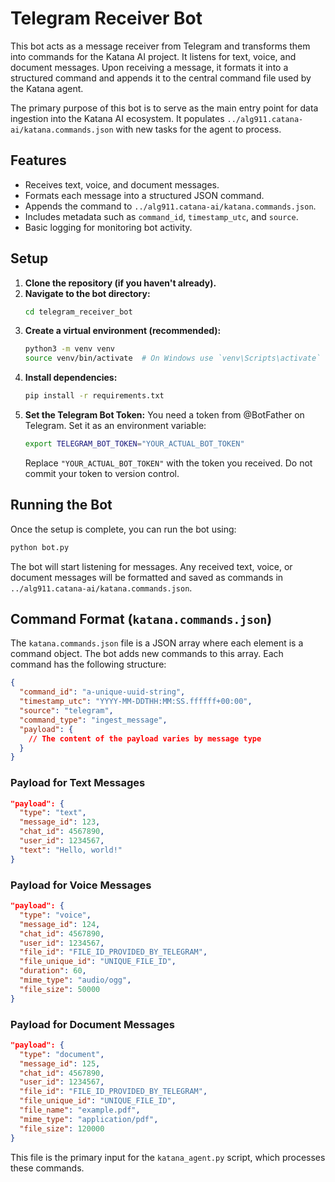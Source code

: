 # Telegram Receiver Bot

This bot acts as a message receiver from Telegram and transforms them into commands for the Katana AI project. It listens for text, voice, and document messages. Upon receiving a message, it formats it into a structured command and appends it to the central command file used by the Katana agent.

The primary purpose of this bot is to serve as the main entry point for data ingestion into the Katana AI ecosystem. It populates `../alg911.catana-ai/katana.commands.json` with new tasks for the agent to process.

## Features

-   Receives text, voice, and document messages.
-   Formats each message into a structured JSON command.
-   Appends the command to `../alg911.catana-ai/katana.commands.json`.
-   Includes metadata such as `command_id`, `timestamp_utc`, and `source`.
-   Basic logging for monitoring bot activity.

## Setup

1.  **Clone the repository (if you haven't already).**
2.  **Navigate to the bot directory:**
    ```bash
    cd telegram_receiver_bot
    ```
3.  **Create a virtual environment (recommended):**
    ```bash
    python3 -m venv venv
    source venv/bin/activate  # On Windows use `venv\Scripts\activate`
    ```
4.  **Install dependencies:**
    ```bash
    pip install -r requirements.txt
    ```
5.  **Set the Telegram Bot Token:**
    You need a token from @BotFather on Telegram. Set it as an environment variable:
    ```bash
    export TELEGRAM_BOT_TOKEN="YOUR_ACTUAL_BOT_TOKEN"
    ```
    Replace `"YOUR_ACTUAL_BOT_TOKEN"` with the token you received. Do not commit your token to version control.

## Running the Bot

Once the setup is complete, you can run the bot using:

```bash
python bot.py
```

The bot will start listening for messages. Any received text, voice, or document messages will be formatted and saved as commands in `../alg911.catana-ai/katana.commands.json`.

## Command Format (`katana.commands.json`)

The `katana.commands.json` file is a JSON array where each element is a command object. The bot adds new commands to this array. Each command has the following structure:

```json
{
  "command_id": "a-unique-uuid-string",
  "timestamp_utc": "YYYY-MM-DDTHH:MM:SS.ffffff+00:00",
  "source": "telegram",
  "command_type": "ingest_message",
  "payload": {
    // The content of the payload varies by message type
  }
}
```

### Payload for Text Messages

```json
"payload": {
  "type": "text",
  "message_id": 123,
  "chat_id": 4567890,
  "user_id": 1234567,
  "text": "Hello, world!"
}
```

### Payload for Voice Messages

```json
"payload": {
  "type": "voice",
  "message_id": 124,
  "chat_id": 4567890,
  "user_id": 1234567,
  "file_id": "FILE_ID_PROVIDED_BY_TELEGRAM",
  "file_unique_id": "UNIQUE_FILE_ID",
  "duration": 60,
  "mime_type": "audio/ogg",
  "file_size": 50000
}
```

### Payload for Document Messages

```json
"payload": {
  "type": "document",
  "message_id": 125,
  "chat_id": 4567890,
  "user_id": 1234567,
  "file_id": "FILE_ID_PROVIDED_BY_TELEGRAM",
  "file_unique_id": "UNIQUE_FILE_ID",
  "file_name": "example.pdf",
  "mime_type": "application/pdf",
  "file_size": 120000
}
```

This file is the primary input for the `katana_agent.py` script, which processes these commands.
